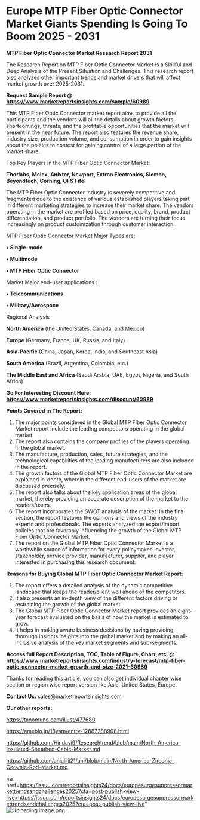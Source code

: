  # Europe MTP Fiber Optic Connector Market Giants Spending Is Going To Boom 2025 - 2031

<strong>MTP Fiber Optic Connector Market Research Report 2031</strong>

The Research Report on MTP Fiber Optic Connector Market is a Skillful and Deep Analysis of the Present Situation and Challenges. This research report also analyzes other important trends and market drivers that will affect market growth over 2025-2031.

<strong>Request Sample Report @ <a href=https://www.marketreportsinsights.com/sample/60989>https://www.marketreportsinsights.com/sample/60989</a></strong>

This MTP Fiber Optic Connector market report aims to provide all the participants and the vendors will all the details about growth factors, shortcomings, threats, and the profitable opportunities that the market will present in the near future. The report also features the revenue share, industry size, production volume, and consumption in order to gain insights about the politics to contest for gaining control of a large portion of the market share.

Top Key Players in the MTP Fiber Optic Connector Market:

<strong>Thorlabs, Molex, Anixter, Newport, Extron Electronics, Siemon, Beyondtech, Corning, OFS Fitel</strong>

The MTP Fiber Optic Connector Industry is severely competitive and fragmented due to the existence of various established players taking part in different marketing strategies to increase their market share. The vendors operating in the market are profiled based on price, quality, brand, product differentiation, and product portfolio. The vendors are turning their focus increasingly on product customization through customer interaction.

MTP Fiber Optic Connector Market Major Types are:

<strong>• Single-mode

• Multimode

• MTP Fiber Optic Connector</strong>

Market Major end-user applications :

<strong>• Telecommunications

• Military/Aerospace</strong>

Regional Analysis

</u><strong><b>North America</b></strong> (the United States, Canada, and Mexico)

<strong><b>Europe </b></strong>(Germany, France, UK, Russia, and Italy)

<strong><b>Asia-Pacific</b></strong> (China, Japan, Korea, India, and Southeast Asia)

<strong><b>South America</b></strong> (Brazil, Argentina, Colombia, etc.)

<strong><b>The Middle East and Africa</b></strong> (Saudi Arabia, UAE, Egypt, Nigeria, and South Africa)

<strong>Go For Interesting Discount Here: <a href=https://www.marketreportsinsights.com/discount/60989>https://www.marketreportsinsights.com/discount/60989</a></strong>

<strong>Points Covered in The Report:</strong>
<ol>
  <li>The major points considered in the Global MTP Fiber Optic Connector Market report include the leading competitors operating in the global market.</li>
  <li>The report also contains the company profiles of the players operating in the global market.</li>
  <li>The manufacture, production, sales, future strategies, and the technological capabilities of the leading manufacturers are also included in the report.</li>
  <li>The growth factors of the Global MTP Fiber Optic Connector Market are explained in-depth, wherein the different end-users of the market are discussed precisely.</li>
  <li>The report also talks about the key application areas of the global market, thereby providing an accurate description of the market to the readers/users.</li>
  <li>The report incorporates the SWOT analysis of the market. In the final section, the report features the opinions and views of the industry experts and professionals. The experts analyzed the export/import policies that are favorably influencing the growth of the Global MTP Fiber Optic Connector Market.</li>
  <li>The report on the Global MTP Fiber Optic Connector Market is a worthwhile source of information for every policymaker, investor, stakeholder, service provider, manufacturer, supplier, and player interested in purchasing this research document.</li>
</ol>
<strong>Reasons for Buying Global MTP Fiber Optic Connector Market Report:</strong>

<ol>
  <li>The report offers a detailed analysis of the dynamic competitive landscape that keeps the reader/client well ahead of the competitors.</li>
  <li>It also presents an in-depth view of the different factors driving or restraining the growth of the global market.</li>
  <li>The Global MTP Fiber Optic Connector Market report provides an eight-year forecast evaluated on the basis of how the market is estimated to grow.</li>
  <li>It helps in making aware business decisions by having providing thorough insights insights into the global market and by making an all-inclusive analysis of the key market segments and sub-segments.</li>
</ol>
<strong>Access full Report Description, TOC, Table of Figure, Chart, etc. @ <a href=https://www.marketreportsinsights.com/industry-forecast/mtp-fiber-optic-connector-market-growth-and-size-2021-60989>https://www.marketreportsinsights.com/industry-forecast/mtp-fiber-optic-connector-market-growth-and-size-2021-60989</a></strong>


Thanks for reading this article; you can also get individual chapter wise section or region wise report version like Asia, United States, Europe.

<strong>Contact Us:</strong>
sales@marketreportsinsights.com

<strong>Our other reports:</strong>

<a href=https://tanomuno.com/illust/477680>https://tanomuno.com/illust/477680</a>

<a href=https://ameblo.jp/18yam/entry-12887288908.html>https://ameblo.jp/18yam/entry-12887288908.html</a>

<a href=https://github.com/Hindavi9/Researchtrend/blob/main/North-America-Insulated-Sheathed-Cable-Market.md>https://github.com/Hindavi9/Researchtrend/blob/main/North-America-Insulated-Sheathed-Cable-Market.md</a>

<a href=https://github.com/anjaliiii21/ani/blob/main/North-America-Zirconia-Ceramic-Rod-Market.md>https://github.com/anjaliiii21/ani/blob/main/North-America-Zirconia-Ceramic-Rod-Market.md</a>

<a href=https://issuu.com/reportsinsights24/docs/europesurgesuppressormarkettrendsandchallenges2025?cta=post-publish-view-live>https://issuu.com/reportsinsights24/docs/europesurgesuppressormarkettrendsandchallenges2025?cta=post-publish-view-live</a>"
![Uploading image.png…]()
